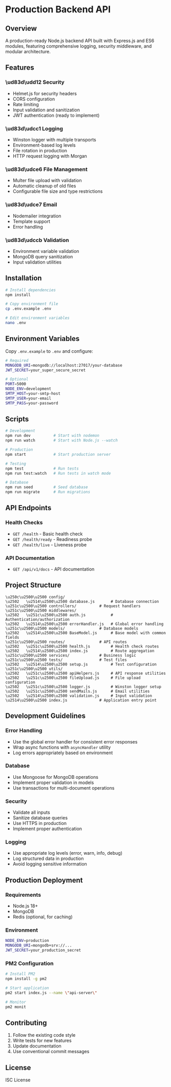 # Production Backend API

## Overview
A production-ready Node.js backend API built with Express.js and ES6 modules, featuring comprehensive logging, security middleware, and modular architecture.

## Features

### \ud83d\udd12 Security
- Helmet.js for security headers
- CORS configuration
- Rate limiting
- Input validation and sanitization
- JWT authentication (ready to implement)

### \ud83d\udcc1 Logging
- Winston logger with multiple transports
- Environment-based log levels
- File rotation in production
- HTTP request logging with Morgan

### \ud83d\udce6 File Management
- Multer file upload with validation
- Automatic cleanup of old files
- Configurable file size and type restrictions

### \ud83d\udce7 Email
- Nodemailer integration
- Template support
- Error handling

### \ud83d\udccb Validation
- Environment variable validation
- MongoDB query sanitization
- Input validation utilities

## Installation

```bash
# Install dependencies
npm install

# Copy environment file
cp .env.example .env

# Edit environment variables
nano .env
```

## Environment Variables

Copy `.env.example` to `.env` and configure:

```bash
# Required
MONGODB_URI=mongodb://localhost:27017/your-database
JWT_SECRET=your_super_secure_secret

# Optional
PORT=5000
NODE_ENV=development
SMTP_HOST=your-smtp-host
SMTP_USER=your-email
SMTP_PASS=your-password
```

## Scripts

```bash
# Development
npm run dev          # Start with nodemon
npm run watch        # Start with Node.js --watch

# Production
npm start            # Start production server

# Testing
npm test             # Run tests
npm run test:watch   # Run tests in watch mode

# Database
npm run seed         # Seed database
npm run migrate      # Run migrations
```

## API Endpoints

### Health Checks
- `GET /health` - Basic health check
- `GET /health/ready` - Readiness probe
- `GET /health/live` - Liveness probe

### API Documentation
- `GET /api/v1/docs` - API documentation

## Project Structure

```
\u250c\u2500\u2500 config/
\u2502   \u2514\u2500\u2500 database.js       # Database connection
\u251c\u2500\u2500 controllers/          # Request handlers
\u251c\u2500\u2500 middlewares/
\u2502   \u251c\u2500\u2500 auth.js           # Authentication/authorization
\u2502   \u2514\u2500\u2500 errorHandler.js   # Global error handling
\u251c\u2500\u2500 models/               # Database models
\u2502   \u2514\u2500\u2500 BaseModel.js      # Base model with common fields
\u251c\u2500\u2500 routes/               # API routes
\u2502   \u251c\u2500\u2500 health.js         # Health check routes
\u2502   \u2514\u2500\u2500 index.js          # Route aggregation
\u251c\u2500\u2500 services/             # Business logic
\u251c\u2500\u2500 tests/                # Test files
\u2502   \u2514\u2500\u2500 setup.js          # Test configuration
\u251c\u2500\u2500 utils/
\u2502   \u251c\u2500\u2500 apiHelpers.js     # API response utilities
\u2502   \u251c\u2500\u2500 fileUpload.js     # File upload configuration
\u2502   \u251c\u2500\u2500 logger.js         # Winston logger setup
\u2502   \u251c\u2500\u2500 sendMails.js      # Email utilities
\u2502   \u2514\u2500\u2500 validation.js     # Input validation
\u2514\u2500\u2500 index.js              # Application entry point
```

## Development Guidelines

### Error Handling
- Use the global error handler for consistent error responses
- Wrap async functions with `asyncHandler` utility
- Log errors appropriately based on environment

### Database
- Use Mongoose for MongoDB operations
- Implement proper validation in models
- Use transactions for multi-document operations

### Security
- Validate all inputs
- Sanitize database queries
- Use HTTPS in production
- Implement proper authentication

### Logging
- Use appropriate log levels (error, warn, info, debug)
- Log structured data in production
- Avoid logging sensitive information

## Production Deployment

### Requirements
- Node.js 18+
- MongoDB
- Redis (optional, for caching)

### Environment
```bash
NODE_ENV=production
MONGODB_URI=mongodb+srv://...
JWT_SECRET=your_production_secret
```

### PM2 Configuration
```bash
# Install PM2
npm install -g pm2

# Start application
pm2 start index.js --name \"api-server\"

# Monitor
pm2 monit
```

## Contributing

1. Follow the existing code style
2. Write tests for new features
3. Update documentation
4. Use conventional commit messages

## License

ISC License